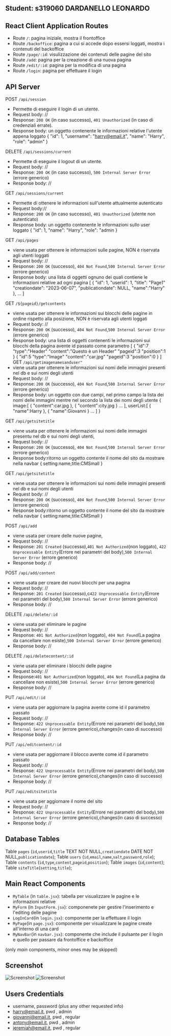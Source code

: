 ## Student: s319060 DARDANELLO LEONARDO

## React Client Application Routes

- Route `/`: pagina iniziale, mostra il frontoffice
- Route `/backoffice`: pagina a cui si accede dopo essersi loggati, mostra i contenuti del backoffice
- Route `/page/:id`:  visulizzazione dei contenuti delle pagine del sito
- Route `/add`: pagina per la creazione di una nuova pagina 
- Route `/edit/:id`: pagina per la modifica di una pagina 
- Route `/login`: pagina per effettuare il login

## API Server

POST `/api/session`
  - Permette di eseguire il login di un utente.
  - Request body: //
  - Response: `200 OK` (in caso successo), `401 Unauthorized` (in caso di credenziali errate).
  - Response body: un oggetto contenente le informazioni relative l'utente appena loggato
    {
      "id": 1,
      "username": "harry@email.it",
      "name": "Harry",
      "role": "admin"
    }

 DELETE `/api/sessions/current`
  - Permette di eseguire il logout di un utente.
  - Request body: //
  - Response: `200 OK` (in caso successo), `500 Internal Server Error` (errore generico)
  - Response body: //

GET `/api/sessions/current`
  - Permette di ottenere le informazioni sull'utente attualmente autenticato
  - Request body://
  - Response: `200 OK` (in caso successo), `401 Unauthorized` (utente non autenticato)
  - Response body: un oggetto contenente le informazioni sullo user loggato
    {
      "id": 1,
      "name": "Harry",
      "role": "admin
    }

GET `/api/pages`
  - viene usata per ottenere le informazioni sulle pagine, NON è riservata agli utenti loggati
  - Request body: //
  - Response: `200 OK` (successo), `404 Not Found`,`500 Internal Server Error` (errore generico)
  - Response body: una lista di oggetti ognuno dei quali contiene le informazioni relative ad ogni pagina
    [
      {
        "id": 1,
        "userid": 1,
        "title": "Page1"
        "creationdate": "2023-06-07",
        "publicationdate": NULL,
        "name":"Harry"
      },
      ...
    ]
  
GET `/${pageid}/getcontents`
  - viene usata per ottenere le informazioni sui blocchi delle pagine in ordine rispetto alla posizione, NON è riservata agli utenti loggati
  - Request body: //
  - Response: `200 OK` (successo), `404 Not Found`,`500 Internal Server Error` (errore generico)
  - Response body: una lista di oggetti contenenti le informazioni sui blocchi della pagina avente id passato come  parametro
[ 
  {
    "id":7
    "type":"Header"
    "content":"Questo è un Header"
    "pageid":3
    "position":1
  }
    {
    "id":5
    "type":"Image"
    "content":"car.jpg"
    "pageid":3
    "position":0
  }
]
GET `/api/getimagenamesanduser"`
  - viene usata per ottenere le informazioni sui nomi delle immagini presenti nel db e sui nomi degli utenti
  - Request body: //
  - Response: `200 OK` (successo), `404 Not Found`,`500 Internal Server Error` (errore generico)
  - Response body: un oggetto con due campi, nel primo campo la lista dei nomi delle immagini mentre nel secondo la lista dei nomi degli utente
  {
    image:[
      {
        "content":car.jpg
      },
      {
        "content":city.jpg
      }
      ...
    ],
    userList:[
        {
          "name":Harry
        },
        {
          "name":Giovanni
        }
        ...
    ]
  }

GET `/api/getsitetitle`
  - viene usata per ottenere le informazioni sui nomi delle immagini presentu nel db e sui nomi degli utenti,
  - Request body: //
  - Response: `200 OK` (successo), `404 Not Found`,`500 Internal Server Error` (errore generico)
  - Response body:ritorno un oggetto contente il nome del sito da mostrare nella navbar
  {
    setting:name,title:CMSmall
  }

GET `/api/getsitetitle`
  - viene usata per ottenere le informazioni sui nomi delle immagini presenti nel db e sui nomi degli utenti
  - Request body: //
  - Response: `200 OK` (successo), `404 Not Found`,`500 Internal Server Error` (errore generico)
  - Response body:ritorno un oggetto contente il nome del sito da mostrare nella navbar
  {
    setting:name,title:CMSmall
  }

POST `/api/add`
  - viene usata per creare delle nuove pagine,
  - Request body: //
  - Response: `201 Created` (successo),`401 Not Authorized`(non loggato), `422 Unprocessable Entity`(Errore nei parametri del body),`500 Internal Server Error` (errore generico)
  - Response body: //

POST `/api/add/content`
  - viene usata per creare dei nuovi blocchi per una pagina
  - Request body: //
  - Response: `201 Created` (successo),c`422 Unprocessable Entity`(Errore nei parametri del body),`500 Internal Server Error` (errore generico)
  - Response body: //

DELETE `/api/delete/:id`
  - viene usata per eliminare le pagine
  - Request body: //
  - Response: `401 Not Authorized`(non loggato), `404 Not Found`(La pagina da cancellare non esiste),`500 Internal Server Error` (errore generico)
  - Response body: //

DELETE `/api/deletecontent/:id`
  - viene usata per eliminare i blocchi delle pagine
  - Request body: //
  - Response:`401 Not Authorized`(non loggato), `404 Not Found`(La pagina da cancellare non esiste),`500 Internal Server Error` (errore generico)
  - Response body: //

PUT `/api/edit/:id`
  - viene usata per aggiornare la pagina avente come id il parametro passato 
  - Request body: //
  - Response: `422 Unprocessable Entity`(Errore nei parametri del body),`500 Internal Server Error` (errore generico),changes(in caso di successo)
  - Response body: //

PUT `/api/editcontent/:id`
  - viene usata per aggiornare il blocco avente come id il parametro passato
  - Request body: //
  - Response: `422 Unprocessable Entity`(Errore nei parametri del body),`500 Internal Server Error` (errore generico),changes(in caso di successo)
  - Response body: //

PUT `/api/editsitetitle`
  - viene usata per aggiornare il nome del sito
  - Request body: //
  - Response: `422 Unprocessable Entity`(Errore nei parametri del body),`500 Internal Server Error` (errore generico),changes(in caso di successo)
  - Response body: //



## Database Tables
 Table `pages` (`id`,`userid`,`title` TEXT NOT NULL,`creationdate` DATE NOT NULL,`publicationdate`);
 Table `users` (`id`,`email`,`name`,`salt`,`password`,`role`);
 Table `contents` (`id`,`type`,`content`,`pageid`,`position`);
 Table `images` (`id`,`content`);
 Table `siteTitle`(`setting`,`title`);


## Main React Components

- `MyTable` (in `table.jsx`): tabella per visualizzare le pagine e le informazioni relative
- `MyForm` (in `InputForm.jsx`): componenete per gestire l'inserimento e l'editing delle pagine
- `LogInCard`(in `login.jsx`): componente per la effettuare il login
- `MyPage`(in `page.jsx`): componente per visualizzare le pagine create all'interno di una card
- `MyNavBar`(in `navbar.jsx`): componente che include il pulsante per il login e quello per passare da 
                               frontoffice e backoffice


(only _main_ components, minor ones may be skipped)

## Screenshot

![Screenshot](./img/home.jpg)
![Screenshot](./img/add.jpg)
## Users Credentials

- username, password (plus any other requested info)
- harry@email.it, pwd , admin
- giovanni@email.it, pwd , regular
- antony@email.it, pwd , admin
- jeremiah@email.it, pwd , regular
